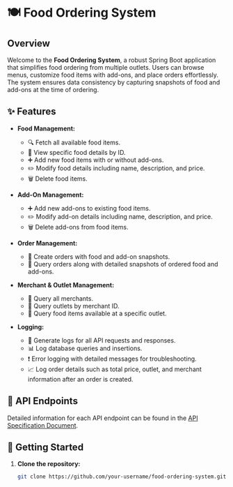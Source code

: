 # 🍽️ Food Ordering System

## Overview

Welcome to the **Food Ordering System**, a robust Spring Boot application that simplifies food ordering from multiple outlets. Users can browse menus, customize food items with add-ons, and place orders effortlessly. The system ensures data consistency by capturing snapshots of food and add-ons at the time of ordering.

## ✨ Features

- **Food Management:**
    - 🔍 Fetch all available food items.
    - 📄 View specific food details by ID.
    - ➕ Add new food items with or without add-ons.
    - ✏️ Modify food details including name, description, and price.
    - 🗑️ Delete food items.

- **Add-On Management:**
    - ➕ Add new add-ons to existing food items.
    - ✏️ Modify add-on details including name, description, and price.
    - 🗑️ Delete add-ons from food items.

- **Order Management:**
    - 🛒 Create orders with food and add-on snapshots.
    - 📄 Query orders along with detailed snapshots of ordered food and add-ons.

- **Merchant & Outlet Management:**
    - 🏢 Query all merchants.
    - 🏬 Query outlets by merchant ID.
    - 🍲 Query food items available at a specific outlet.

- **Logging:**
    - 📝 Generate logs for all API requests and responses.
    - 📊 Log database queries and insertions.
    - ❗ Error logging with detailed messages for troubleshooting.
    - 📈 Log order details such as total price, outlet, and merchant information after an order is created.


## 📑 API Endpoints
Detailed information for each API endpoint can be found in the [API Specification Document](docs/api-spec.md).

## 🚀 Getting Started

1. **Clone the repository:**
   ```bash
   git clone https://github.com/your-username/food-ordering-system.git
